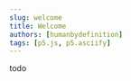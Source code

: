 ```yaml
---
slug: welcome
title: Welcome
authors: [humanbydefinition]
tags: [p5.js, p5.asciify]
---
```


todo

<!-- truncate -->
